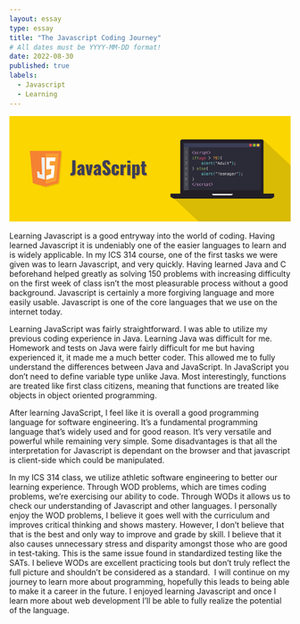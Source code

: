 ```yaml
---
layout: essay
type: essay
title: "The Javascript Coding Journey"
# All dates must be YYYY-MM-DD format!
date: 2022-08-30
published: true
labels:
  - Javascript
  - Learning
---
```


<img width="1000px" class="rounded float-start pe-4" src="../img/javascript-illustration.png">

Learning Javascript is a good entryway into the world of coding. Having learned Javascript it is undeniably one of the easier languages to learn and is widely applicable. In my ICS 314 course, one of the first tasks we were given was to learn Javascript, and very quickly. Having learned Java and C beforehand helped greatly as solving 150 problems with increasing difficulty on the first week of class isn’t the most pleasurable process without a good background. Javascript is certainly a more forgiving language and more easily usable. Javascript is one of the core languages that we use on the internet today.

Learning JavaScript was fairly straightforward. I was able to utilize my previous coding experience in Java. Learning Java was difficult for me. Homework and tests on Java were fairly difficult for me but having experienced it, it made me a much better coder. This allowed me to fully understand the differences between Java and JavaScript. In JavaScript you don’t need to define variable type unlike Java. Most interestingly, functions are treated like first class citizens,    meaning that functions are treated like objects in object oriented programming. 

After learning JavaScript, I feel like it is overall a good programming language for software engineering. It’s a fundamental programming language that’s widely used and for good reason. It’s very versatile and powerful while remaining very simple. Some disadvantages is that all the interpretation for Javascript is dependant on the browser and that javascript is client-side which could be manipulated.

In my ICS 314 class, we utilize athletic software engineering to better our learning experience. Through WOD problems, which are times coding problems, we’re exercising our ability to code. Through WODs it allows us to check our understanding of Javascript and other languages. I personally enjoy the WOD problems, I believe it goes well with the curriculum and improves critical thinking and shows mastery. However, I don’t believe that that is the best and only way to improve and grade by skill. I believe that it also causes unnecessary stress and disparity amongst those who are good in test-taking. This is the same issue found in standardized testing like the SATs. I believe WODs are excellent practicing tools but don’t truly reflect the full picture and shouldn’t be considered as a standard.  I will continue on my journey to learn more about programming, hopefully this leads to being able to make it a career in the future. I enjoyed learning Javascript and once I learn more about web development I’ll be able to fully realize the potential of the language. 
